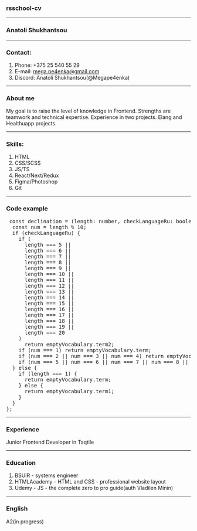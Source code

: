### rsschool-cv

***

### Anatoli Shukhantsou

***

### Contact: 
1. Phone: +375 25 540 55 29 
2. E-mail: mega.pe4enka@gmail.com 
3. Discord: Anatoli Shukhantsou(@Megape4enka)

***

### About me
My goal is to raise the level of knowledge in Frontend. Strengths are teamwork and technical expertise.
Experience in two projects. Elang and Healthuapp projects.

***

### Skills:
1. HTML
2. CSS/SCSS
3. JS/TS
4. React/Next/Redux
5. Figma/Photoshop
6. Git

***

### Code example
<pre>
 const declination = (length: number, checkLanguageRu: boolean, emptyVocabulary: any) => {
  const num = length % 10;
  if (checkLanguageRu) {
    if (
      length === 5 ||
      length === 6 ||
      length === 7 ||
      length === 8 ||
      length === 9 ||
      length === 10 ||
      length === 11 ||
      length === 12 ||
      length === 13 ||
      length === 14 ||
      length === 15 ||
      length === 16 ||
      length === 17 ||
      length === 18 ||
      length === 19 ||
      length === 20
    )
      return emptyVocabulary.term2;
    if (num === 1) return emptyVocabulary.term;
    if (num === 2 || num === 3 || num === 4) return emptyVocabulary.term1;
    if (num === 5 || num === 6 || num === 7 || num === 8 || num === 9) return emptyVocabulary.term2;
  } else {
    if (length === 1) {
      return emptyVocabulary.term;
    } else {
      return emptyVocabulary.term1;
    }
  }
};
</pre>

***

### Experience 
Junior Frontend Developer in Taqtile 

***

### Education
1. BSUIR - systems engineer
2. HTMLAcademy - HTML and CSS - professional website layout
3. Udemy - JS - the complete zero to pro guide(auth Vladilen Minin)

*** 

### English
A2(in progress)
